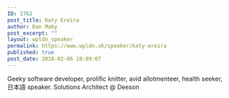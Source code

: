 ```yaml
---
ID: 2762
post_title: Katy Ereira
author: Dan Maby
post_excerpt: ""
layout: wpldn_speaker
permalink: https://www.wpldn.uk/speaker/katy-ereira
published: true
post_date: 2018-02-06 18:09:07
---
```

Geeky software developer, prolific knitter, avid allotmenteer, health seeker, 日本語 speaker. Solutions Architect @ Deeson